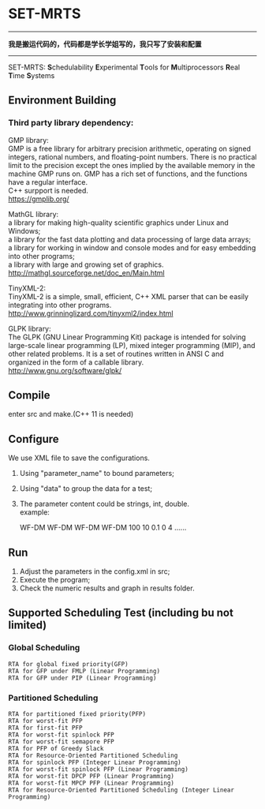 # SET-MRTS
***
**我是搬运代码的，代码都是学长学姐写的，我只写了安装和配置**
***
SET-MRTS: **S**chedulability **E**xperimental **T**ools for **M**ultiprocessors **R**eal **T**ime **S**ystems
## Environment Building
### Third party library dependency:<br/>
  GMP library:<br/>
    GMP is a free library for arbitrary precision arithmetic, operating on signed integers, rational numbers, and floating-point numbers. There is no practical limit to the precision except the ones implied by the available memory in the machine GMP runs on. GMP has a rich set of functions, and the functions have a regular interface.<br/>
    C++ surpport is needed.<br/>
    https://gmplib.org/<br/>

  MathGL library:<br/>
    a library for making high-quality scientific graphics under Linux and Windows;<br/>
    a library for the fast data plotting and data processing of large data arrays;<br/>
    a library for working in window and console modes and for easy embedding into other programs;<br/>
    a library with large and growing set of graphics.<br/>
    http://mathgl.sourceforge.net/doc_en/Main.html<br/>
    
  TinyXML-2:<br/>
    TinyXML-2 is a simple, small, efficient, C++ XML parser that can be easily integrating into other programs.<br/>
    http://www.grinninglizard.com/tinyxml2/index.html<br/>

  GLPK library:<br/>
	The GLPK (GNU Linear Programming Kit) package is intended for solving large-scale linear programming (LP), mixed integer programming (MIP), and other related problems. It is a set of routines written in ANSI C and organized in the form of a callable library. <br/>
	http://www.gnu.org/software/glpk/<br/>

## Compile
enter src and make.(C++ 11 is needed)<br/>

## Configure
We use XML file to save the configurations.<br/>
1. Using "parameter_name" to bound parameters;<br/>
2. Using "data" to group the data for a test;<br/>
3. The parameter content could be strings, int, double.<br/>
example:<br/>

	<parameters>
		<schedulability_test>
			<data TEST_TYPE="0">WF-DM</data>
			<data TEST_TYPE="1">WF-DM</data>
			<data TEST_TYPE="2">WF-DM</data>
			<data TEST_TYPE="8">WF-DM</data>
		</schedulability_test>
		<experiment_times>100</experiment_times>
		<lambda>
			<data>10</data>
		</lambda>
		<step>
			<data>0.1</data>
		</step>
		<init_utilization_range>
			<data>
				<min>0</min>
				<max>4</max>
			</data>
		</init_utilization_range>
		......
	</parameters>

## Run
1. Adjust the parameters in the config.xml in src;
2. Execute the program;
3. Check the numeric results and graph in results folder.

## Supported Scheduling Test (including bu not limited)
### Global Scheduling
	RTA for global fixed priority(GFP)
	RTA for GFP under FMLP (Linear Programming)
	RTA for GFP under PIP (Linear Programming)
### Partitioned Scheduling
	RTA for partitioned fixed priority(PFP)
	RTA for worst-fit PFP
	RTA for first-fit PFP
	RTA for worst-fit spinlock PFP
	RTA for worst-fit semapore PFP
	RTA for PFP of Greedy Slack
	RTA for Resource-Oriented Partitioned Scheduling
	RTA for spinlock PFP (Integer Linear Programming)
	RTA for worst-fit spinlock PFP (Linear Programming)
	RTA for worst-fit DPCP PFP (Linear Programming)
	RTA for worst-fit MPCP PFP (Linear Programming)
	RTA for Resource-Oriented Partitioned Scheduling (Integer Linear Programming)














